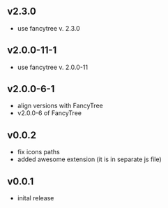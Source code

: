 ## v2.3.0

 * use fancytree v. 2.3.0

## v2.0.0-11-1

 * use fancytree v. 2.0.0-11

## v2.0.0-6-1

 * align versions with FancyTree
 * v2.0.0-6 of FancyTree

## v0.0.2

* fix icons paths
* added awesome extension (it is in separate js file)

## v0.0.1

* inital release
